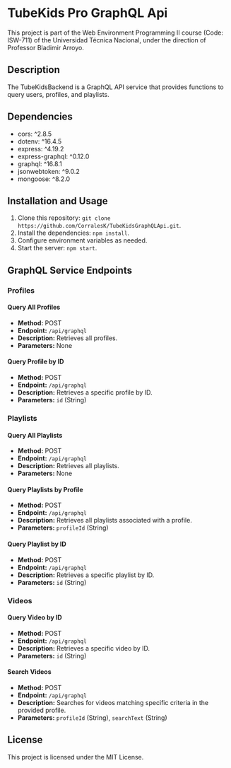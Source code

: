 # TubeKids Pro GraphQL Api

This project is part of the Web Environment Programming II course (Code: ISW-711) of the Universidad Técnica Nacional, under the direction of Professor Bladimir Arroyo.

## Description

The TubeKidsBackend is a GraphQL API service that provides functions to query users, profiles, and playlists. 

## Dependencies

- cors: ^2.8.5
- dotenv: ^16.4.5
- express: ^4.19.2
- express-graphql: ^0.12.0
- graphql: ^16.8.1
- jsonwebtoken: ^9.0.2
- mongoose: ^8.2.0

## Installation and Usage

1. Clone this repository: `git clone https://github.com/CorralesK/TubeKidsGraphQLApi.git`.
2. Install the dependencies: `npm install`.
3. Configure environment variables as needed.
4. Start the server: `npm start`.

## GraphQL Service Endpoints

### Profiles

#### Query All Profiles
- **Method:** POST
- **Endpoint:** `/api/graphql`
- **Description:** Retrieves all profiles.
- **Parameters:** None

#### Query Profile by ID
- **Method:** POST
- **Endpoint:** `/api/graphql`
- **Description:** Retrieves a specific profile by ID.
- **Parameters:** `id` (String)

### Playlists

#### Query All Playlists
- **Method:** POST
- **Endpoint:** `/api/graphql`
- **Description:** Retrieves all playlists.
- **Parameters:** None

#### Query Playlists by Profile
- **Method:** POST
- **Endpoint:** `/api/graphql`
- **Description:** Retrieves all playlists associated with a profile.
- **Parameters:** `profileId` (String)

#### Query Playlist by ID
- **Method:** POST
- **Endpoint:** `/api/graphql`
- **Description:** Retrieves a specific playlist by ID.
- **Parameters:** `id` (String)

### Videos

#### Query Video by ID
- **Method:** POST
- **Endpoint:** `/api/graphql`
- **Description:** Retrieves a specific video by ID.
- **Parameters:** `id` (String)

#### Search Videos
- **Method:** POST
- **Endpoint:** `/api/graphql`
- **Description:** Searches for videos matching specific criteria in the provided profile.
- **Parameters:** `profileId` (String), `searchText` (String)

## License

This project is licensed under the MIT License.
